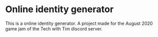 # Online identity generator
This is a online identity generator. A project made for the August 2020 game jam of the Tech with Tim discord server.